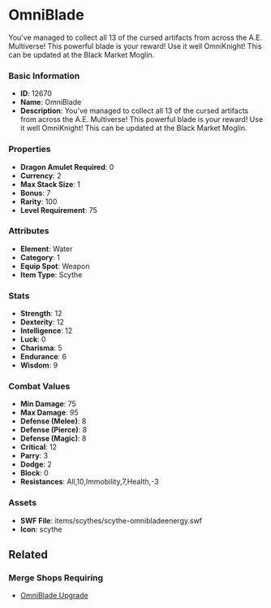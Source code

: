 # OmniBlade

You've managed to collect all 13 of the cursed artifacts from across the A.E. Multiverse! This powerful blade is your reward! Use it well OmniKnight! This can be updated at the Black Market Moglin.

### Basic Information

- **ID**: 12670
- **Name**: OmniBlade
- **Description**: You&#039;ve managed to collect all 13 of the cursed artifacts from across the A.E. Multiverse! This powerful blade is your reward! Use it well OmniKnight! This can be updated at the Black Market Moglin.

### Properties

- **Dragon Amulet Required**: 0
- **Currency**: 2
- **Max Stack Size**: 1
- **Bonus**: 7
- **Rarity**: 100
- **Level Requirement**: 75

### Attributes

- **Element**: Water
- **Category**: 1
- **Equip Spot**: Weapon
- **Item Type**: Scythe

### Stats

- **Strength**: 12
- **Dexterity**: 12
- **Intelligence**: 12
- **Luck**: 0
- **Charisma**: 5
- **Endurance**: 6
- **Wisdom**: 9

### Combat Values

- **Min Damage**: 75
- **Max Damage**: 95
- **Defense (Melee)**: 8
- **Defense (Pierce)**: 8
- **Defense (Magic)**: 8
- **Critical**: 12
- **Parry**: 3
- **Dodge**: 2
- **Block**: 0
- **Resistances**: All,10,Immobility,7,Health,-3

### Assets

- **SWF File**: items/scythes/scythe-omnibladeenergy.swf
- **Icon**: scythe

## Related

### Merge Shops Requiring

- [OmniBlade Upgrade](../merge-shops/211-omniblade-upgrade.md)

